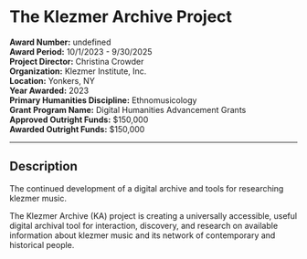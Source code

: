 
# The Klezmer Archive Project

**Award Number:** undefined  
**Award Period:** 10/1/2023 - 9/30/2025  
**Project Director:** Christina  Crowder  
**Organization:** Klezmer Institute, Inc.  
**Location:** Yonkers, NY  
**Year Awarded:** 2023  
**Primary Humanities Discipline:** Ethnomusicology  
**Grant Program Name:** Digital Humanities Advancement Grants  
**Approved Outright Funds:** $150,000  
**Awarded Outright Funds:** $150,000  

---

## Description

<p>The continued development of a digital archive and tools for researching klezmer music. </p>
<p>The Klezmer Archive (KA) project is creating a universally accessible, useful digital archival tool for interaction, discovery, and research on available information about klezmer music and its network of contemporary and historical people.</p>
